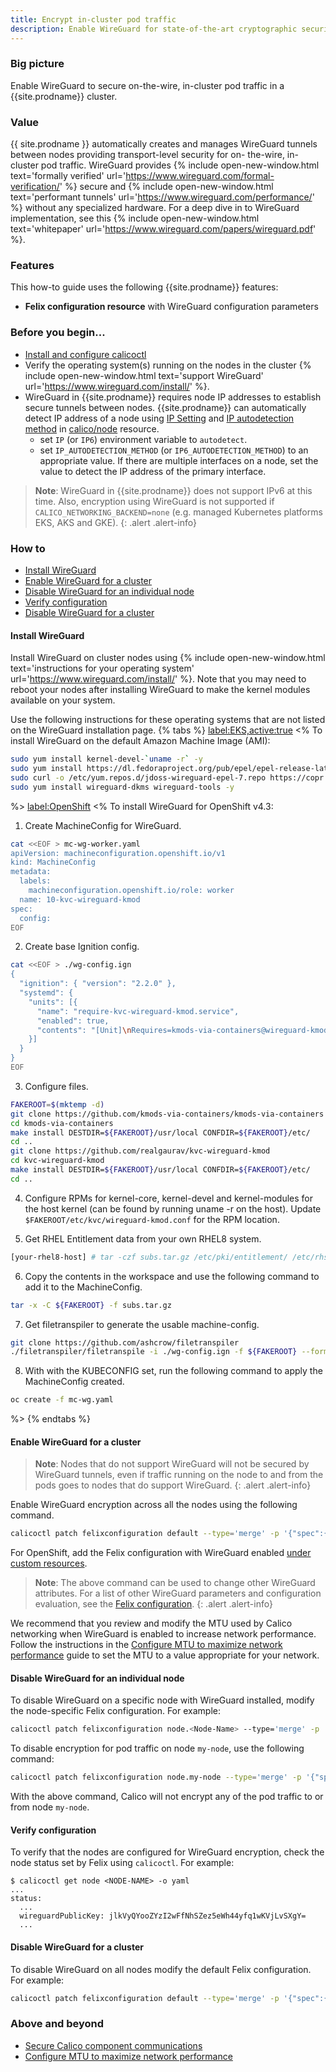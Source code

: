 ```yaml
---
title: Encrypt in-cluster pod traffic
description: Enable WireGuard for state-of-the-art cryptographic security between pods for Calico clusters.
---
```


### Big picture

Enable WireGuard to secure on-the-wire, in-cluster pod traffic in a {{site.prodname}} cluster.

### Value

{{ site.prodname }} automatically creates and manages WireGuard tunnels between nodes providing transport-level security for on- the-wire, in-cluster pod traffic. WireGuard provides {% include open-new-window.html text='formally verified' url='https://www.wireguard.com/formal-verification/' %} secure and {% include open-new-window.html text='performant tunnels' url='https://www.wireguard.com/performance/' %} without any specialized hardware. For a deep dive in to WireGuard implementation, see this {% include open-new-window.html text='whitepaper' url='https://www.wireguard.com/papers/wireguard.pdf' %}.

### Features

This how-to guide uses the following {{site.prodname}} features:

- **Felix configuration resource** with WireGuard configuration parameters

### Before you begin...

- [Install and configure calicoctl]({{site.baseurl}}/getting-started/clis/calicoctl/install)
- Verify the operating system(s) running on the nodes in the cluster {% include open-new-window.html text='support WireGuard' url='https://www.wireguard.com/install/' %}.
- WireGuard in {{site.prodname}} requires node IP addresses to establish secure tunnels between nodes. {{site.prodname}} can automatically detect IP address of a node using [IP Setting]({{site.baseurl}}/reference/node/configuration#ip-setting) and [IP autodetection method]({{site.baseurl}}/reference/node/configuration#ip-autodetection-methods) in [calico/node]({{site.baseurl}}/reference/node/configuration) resource.
    - set `IP` (or `IP6`) environment variable to `autodetect`.
    - set `IP_AUTODETECTION_METHOD` (or `IP6_AUTODETECTION_METHOD`) to an appropriate value. If there are multiple interfaces on a node, set the value to detect the IP address of the primary interface.

> **Note**: WireGuard in {{site.prodname}} does not support IPv6 at this time. Also, encryption using WireGuard is not supported if `CALICO_NETWORKING_BACKEND=none` (e.g. managed Kubernetes platforms EKS, AKS and GKE).
{: .alert .alert-info}

### How to

- [Install WireGuard](#install-wireguard)
- [Enable WireGuard for a cluster](#enable-wireguard-for-a-cluster)
- [Disable WireGuard for an individual node](#disable-wireguard-for-an-individual-node)
- [Verify configuration](#verify-configuration)
- [Disable WireGuard for a cluster](#disable-wireguard-for-a-cluster)

#### Install WireGuard

Install WireGuard on cluster nodes using {% include open-new-window.html text='instructions for your operating system' url='https://www.wireguard.com/install/' %}. Note that you may need to reboot your nodes after installing WireGuard to make the kernel modules available on your system.

   Use the following instructions for these operating systems that are not listed on the WireGuard installation page.
{% tabs %}
<label:EKS,active:true>
<%
To install WireGuard on the default Amazon Machine Image (AMI):

   ```bash
   sudo yum install kernel-devel-`uname -r` -y
   sudo yum install https://dl.fedoraproject.org/pub/epel/epel-release-latest-7.noarch.rpm -y
   sudo curl -o /etc/yum.repos.d/jdoss-wireguard-epel-7.repo https://copr.fedorainfracloud.org/coprs/jdoss/wireguard/repo/epel-7/jdoss-wireguard-epel-7.repo
   sudo yum install wireguard-dkms wireguard-tools -y
   ```
%>
<label:OpenShift>
<%
To install WireGuard for OpenShift v4.3:

   1. Create MachineConfig for WireGuard.
   ```bash
   cat <<EOF > mc-wg-worker.yaml
   apiVersion: machineconfiguration.openshift.io/v1
   kind: MachineConfig
   metadata:
     labels:
       machineconfiguration.openshift.io/role: worker
     name: 10-kvc-wireguard-kmod
   spec:
     config:
   EOF
   ```

   2. Create base Ignition config.
   ```bash
   cat <<EOF > ./wg-config.ign
   {
     "ignition": { "version": "2.2.0" },
     "systemd": {
       "units": [{
         "name": "require-kvc-wireguard-kmod.service",
         "enabled": true,
         "contents": "[Unit]\nRequires=kmods-via-containers@wireguard-kmod.service\n[Service]\nType=oneshot\nExecStart=/usr/bin/true\n\n[Install]\nWantedBy=multi-user.target"
       }]
     }
   }
   EOF
   ```

   3. Configure files.
   ```bash
   FAKEROOT=$(mktemp -d)
   git clone https://github.com/kmods-via-containers/kmods-via-containers
   cd kmods-via-containers
   make install DESTDIR=${FAKEROOT}/usr/local CONFDIR=${FAKEROOT}/etc/
   cd ..
   git clone https://github.com/realgaurav/kvc-wireguard-kmod
   cd kvc-wireguard-kmod
   make install DESTDIR=${FAKEROOT}/usr/local CONFDIR=${FAKEROOT}/etc/
   cd ..
   ```

   4. Configure RPMs for kernel-core, kernel-devel and kernel-modules for the host kernel (can be found by running uname -r on the host). Update `$FAKEROOT/etc/kvc/wireguard-kmod.conf` for the RPM location.

   5. Get RHEL Entitlement data from your own RHEL8 system.
   ```bash
   [your-rhel8-host] # tar -czf subs.tar.gz /etc/pki/entitlement/ /etc/rhsm/ /etc/yum.repos.d/redhat.repo
   ```

   6. Copy the contents in the workspace and use the following command to add it to the MachineConfig.
   ```bash
   tar -x -C ${FAKEROOT} -f subs.tar.gz
   ```

   7. Get filetranspiler to generate the usable machine-config.
   ```bash
   git clone https://github.com/ashcrow/filetranspiler
   ./filetranspiler/filetranspile -i ./wg-config.ign -f ${FAKEROOT} --format=yaml --dereference-symlinks | sed 's/^/     /' | (cat mc-wg-worker.yaml -) > mc-wg.yaml
   ```

   8. With with the KUBECONFIG set, run the following command to apply the MachineConfig created.
   ```bash
   oc create -f mc-wg.yaml
   ```
%>
{% endtabs %}

#### Enable WireGuard for a cluster

   > **Note**: Nodes that do not support WireGuard will not be secured by WireGuard tunnels, even if traffic running on the node to and from the pods goes to nodes that do support WireGuard.
   {: .alert .alert-info}

Enable WireGuard encryption across all the nodes using the following command.

```bash
calicoctl patch felixconfiguration default --type='merge' -p '{"spec":{"wireguardEnabled":true}}'
```

For OpenShift, add the Felix configuration with WireGuard enabled [under custom resources]({{site.baseurl}}/getting-started/openshift/installation#optionally-provide-additional-configuration).

   > **Note**: The above command can be used to change other WireGuard attributes. For a list of other WireGuard parameters and configuration evaluation, see the [Felix configuration]({{site.baseurl}}/reference/resources/felixconfig#felix-configuration-definition).
   {: .alert .alert-info}

We recommend that you review and modify the MTU used by Calico networking when WireGuard is enabled to increase network performance. Follow the instructions in the [Configure MTU to maximize network performance]({{site.baseurl}}/networking/mtu) guide to set the MTU to a value appropriate for your network.

#### Disable WireGuard for an individual node

To disable WireGuard on a specific node with WireGuard installed, modify the node-specific Felix configuration. For example:

  ```bash
calicoctl patch felixconfiguration node.<Node-Name> --type='merge' -p '{"spec":{"wireguardEnabled":false}}'
  ```

To disable encryption for pod traffic on node `my-node`, use the following command:

  ```bash
calicoctl patch felixconfiguration node.my-node --type='merge' -p '{"spec":{"wireguardEnabled":false}}'
  ```

With the above command, Calico will not encrypt any of the pod traffic to or from node `my-node`.

#### Verify configuration

To verify that the nodes are configured for WireGuard encryption, check the node status set by Felix using `calicoctl`. For example:

   ```
   $ calicoctl get node <NODE-NAME> -o yaml
   ...
   status:
     ...
     wireguardPublicKey: jlkVyQYooZYzI2wFfNhSZez5eWh44yfq1wKVjLvSXgY=
     ...
   ```

#### Disable WireGuard for a cluster

To disable WireGuard on all nodes modify the default Felix configuration. For example:

  ```bash
  calicoctl patch felixconfiguration default --type='merge' -p '{"spec":{"wireguardEnabled":false}}'
  ```

### Above and beyond

- [Secure Calico component communications]({{site.baseurl}}/security/comms)
- [Configure MTU to maximize network performance]({{site.baseurl}}/networking/mtu)
